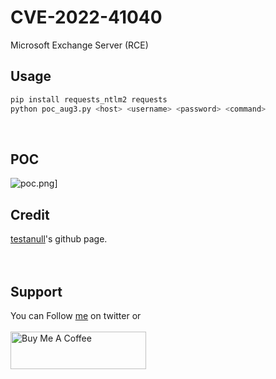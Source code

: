 # CVE-2022-41040
Microsoft Exchange Server (RCE)
&nbsp;

## Usage
```bash
pip install requests_ntlm2 requests
python poc_aug3.py <host> <username> <password> <command>
```
&nbsp;

## POC
 ![poc.png](./poc.png)]
&nbsp;

## Credit
[testanull](https://github.com/testanull/ProxyNotShell-PoC)'s github page.</br>
</br>&nbsp;

## Support
You can Follow [me](https://twitter.com/MeAsHacker_HNA) on twitter or
<br><br><a href="https://www.buymeacoffee.com/NafisiAslH" target="_blank"><img src="https://cdn.buymeacoffee.com/buttons/v2/default-yellow.png" alt="Buy Me A Coffee" style="height: 60px !important;width: 217px !important;" ></a>
